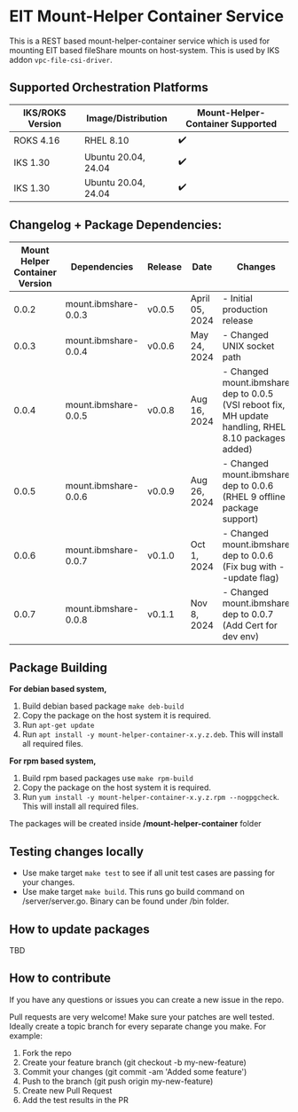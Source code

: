 # EIT Mount-Helper Container Service 

This is a REST based mount-helper-container service which is used for mounting EIT based fileShare mounts on host-system. This is used by IKS addon `vpc-file-csi-driver`.

## Supported Orchestration Platforms

| IKS/ROKS Version | Image/Distribution | Mount-Helper-Container Supported | 
|------|-------|--------|
| ROKS 4.16 | RHEL 8.10 | :heavy_check_mark: |
| IKS 1.30 | Ubuntu 20.04, 24.04 | :heavy_check_mark: |
| IKS 1.30 | Ubuntu 20.04, 24.04 | :heavy_check_mark: |

## Changelog + Package Dependencies:

| Mount Helper Container Version | Dependencies | Release | Date | Changes |
|------|-------|--------|--------|--------|
| 0.0.2 | mount.ibmshare-0.0.3 | v0.0.5 | April 05, 2024 | - Initial production release |
| 0.0.3 | mount.ibmshare-0.0.4 | v0.0.6 | May 24, 2024 | - Changed UNIX socket path |
| 0.0.4 | mount.ibmshare-0.0.5 | v0.0.8 | Aug 16, 2024 | - Changed mount.ibmshare dep to 0.0.5 (VSI reboot fix, MH update handling, RHEL 8.10 packages added) |
| 0.0.5 | mount.ibmshare-0.0.6 | v0.0.9 | Aug 26, 2024 | - Changed mount.ibmshare dep to 0.0.6 (RHEL 9 offline package support) |
| 0.0.6 | mount.ibmshare-0.0.7 | v0.1.0 | Oct 1, 2024 | - Changed mount.ibmshare dep to 0.0.6 (Fix bug with --update flag) |
| 0.0.7 | mount.ibmshare-0.0.8 | v0.1.1 | Nov 8, 2024 | - Changed mount.ibmshare dep to 0.0.7 (Add Cert for dev env) |

## Package Building

**For debian based system,**

1. Build debian based package `make deb-build`
2. Copy the package on the host system it is required.
3. Run `apt-get update`
4. Run `apt install -y mount-helper-container-x.y.z.deb`. This will install all required files.

**For rpm based system,**

1. Build rpm based packages use `make rpm-build`
2. Copy the package on the host system it is required.
3. Run `yum install -y mount-helper-container-x.y.z.rpm --nogpgcheck`. This will install all required files.

The packages will be created inside **/mount-helper-container** folder

## Testing changes locally

- Use make target `make test` to see if all unit test cases are passing for your changes.
- Use make target `make build`. This runs go build command on /server/server.go. Binary can be found under /bin folder.

## How to update packages
TBD

## How to contribute

If you have any questions or issues you can create a new issue in the repo.

Pull requests are very welcome! Make sure your patches are well tested. Ideally create a topic branch for every separate change you make. For example:

1. Fork the repo
2. Create your feature branch (git checkout -b my-new-feature)
3. Commit your changes (git commit -am 'Added some feature')
4. Push to the branch (git push origin my-new-feature)
5. Create new Pull Request
6. Add the test results in the PR
